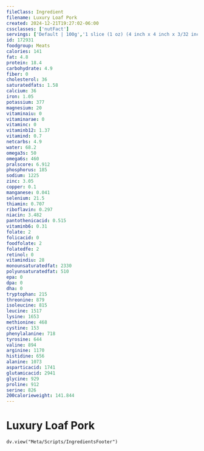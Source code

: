 ```yaml
---
fileClass: Ingredient
filename: Luxury Loaf Pork
created: 2024-12-21T19:27:02-06:00
cssclasses: ['nutFact']
servings: ['Default | 100g','1 slice (1 oz) (4 inch x 4 inch x 3/32 inch thick) | 28','2 slices | 57']
id: 172931
foodgroup: Meats
calories: 141
fat: 4.8
protein: 18.4
carbohydrate: 4.9
fiber: 0
cholesterol: 36
saturatedfats: 1.58
calcium: 36
iron: 1.05
potassium: 377
magnesium: 20
vitaminaiu: 0
vitaminarae: 0
vitaminc: 0
vitaminb12: 1.37
vitamind: 0.7
netcarbs: 4.9
water: 68.2
omega3s: 50
omega6s: 460
pralscore: 6.912
phosphorus: 185
sodium: 1225
zinc: 3.05
copper: 0.1
manganese: 0.041
selenium: 21.5
thiamin: 0.707
riboflavin: 0.297
niacin: 3.482
pantothenicacid: 0.515
vitaminb6: 0.31
folate: 2
folicacid: 0
foodfolate: 2
folatedfe: 2
retinol: 0
vitamindiu: 28
monounsaturatedfat: 2330
polyunsaturatedfat: 510
epa: 0
dpa: 0
dha: 0
tryptophan: 215
threonine: 879
isoleucine: 815
leucine: 1517
lysine: 1653
methionine: 468
cystine: 153
phenylalanine: 718
tyrosine: 644
valine: 894
arginine: 1170
histidine: 656
alanine: 1073
asparticacid: 1741
glutamicacid: 2941
glycine: 929
proline: 912
serine: 826
200calorieweight: 141.844
---
```


# Luxury Loaf Pork

```dataviewjs
dv.view("Meta/Scripts/IngredientsFooter")
```